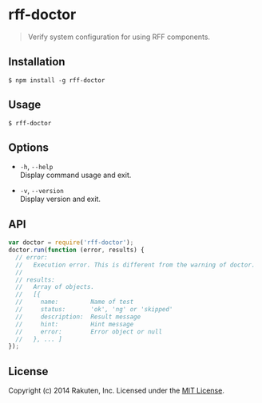 # rff-doctor

> Verify system configuration for using RFF components.

## Installation
```shell
$ npm install -g rff-doctor
```

## Usage
```shell
$ rff-doctor
```

## Options
* `-h`, `--help`  
  Display command usage and exit.

* `-v`, `--version`  
  Display version and exit.

## API
```javascript
var doctor = require('rff-doctor');
doctor.run(function (error, results) {
  // error:
  //   Execution error. This is different from the warning of doctor.
  //
  // results:
  //   Array of objects.
  //   [{
  //     name:         Name of test
  //     status:       'ok', 'ng' or 'skipped'
  //     description:  Result message
  //     hint:         Hint message
  //     error:        Error object or null
  //   }, ... ]
});
```

## License
Copyright (c) 2014 Rakuten, Inc. Licensed under the [MIT License](LICENSE).

